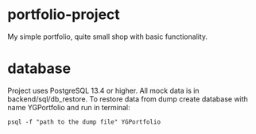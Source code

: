 # portfolio-project
My simple portfolio, quite small shop with basic functionality.

# database
Project uses PostgreSQL 13.4 or higher. All mock data is in backend/sql/db_restore. 
To restore data from dump create database with name YGPortfolio and run in terminal:
```
psql -f "path to the dump file" YGPortfolio
```